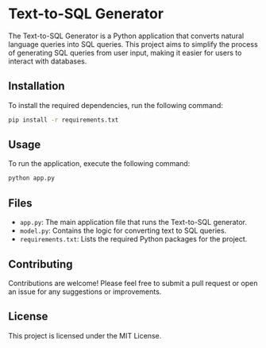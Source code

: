 # Text-to-SQL Generator

The Text-to-SQL Generator is a Python application that converts natural language queries into SQL queries. This project aims to simplify the process of generating SQL queries from user input, making it easier for users to interact with databases.

## Installation
To install the required dependencies, run the following command:

```bash
pip install -r requirements.txt
```

## Usage
To run the application, execute the following command:

```bash
python app.py
```

## Files
- `app.py`: The main application file that runs the Text-to-SQL generator.
- `model.py`: Contains the logic for converting text to SQL queries.
- `requirements.txt`: Lists the required Python packages for the project.

## Contributing
Contributions are welcome! Please feel free to submit a pull request or open an issue for any suggestions or improvements.

## License
This project is licensed under the MIT License.

